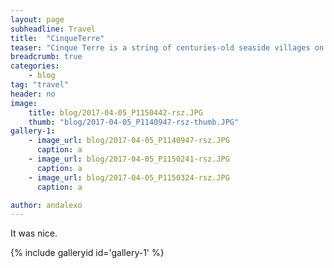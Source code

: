 ```yaml
---
layout: page
subheadline: Travel
title:  "CinqueTerre"
teaser: "Cinque Terre is a string of centuries-old seaside villages on the rugged Italian Riviera coastline. In each of the 5 towns, colorful houses and vineyards cling to steep terraces, harbors are filled with fishing boats and trattorias turn out seafood specialties along with the Liguria region’s famous sauce, pesto. The Sentiero Azzurro cliffside hiking trail links the villages and offers sweeping sea vistas. And besides this wonderful wikipedia text, this is also where I spent the Easter of 2017."
breadcrumb: true
categories:
    - blog
tag: "travel"
header: no
image:
    title: blog/2017-04-05_P1150442-rsz.JPG
    thumb: "blog/2017-04-05_P1140947-rsz-thumb.JPG"
gallery-1:
    - image_url: blog/2017-04-05_P1140947-rsz.JPG
      caption: a
    - image_url: blog/2017-04-05_P1150241-rsz.JPG
      caption: a
    - image_url: blog/2017-04-05_P1150324-rsz.JPG
      caption: a

author: andalexo
---
```


It was nice.

{% include galleryid id='gallery-1' %}
